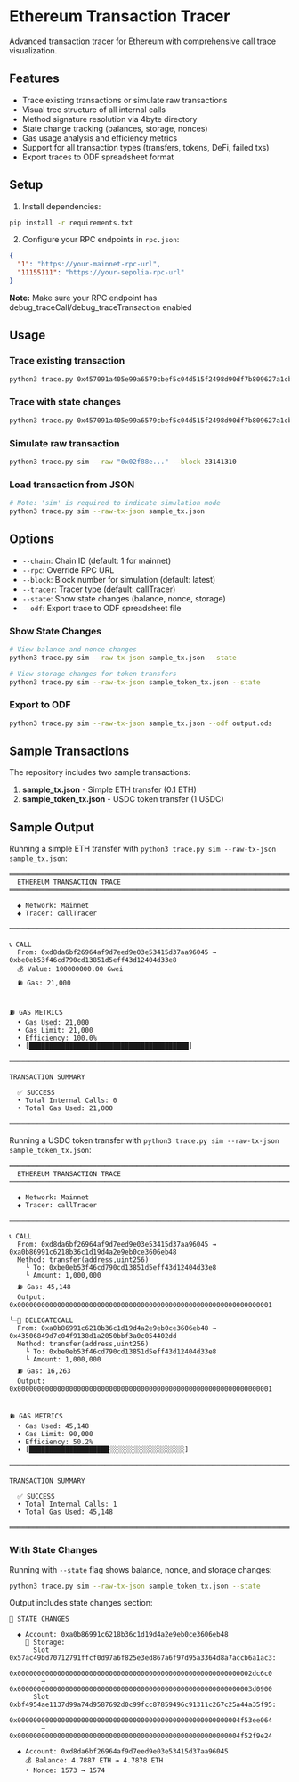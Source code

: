 # Ethereum Transaction Tracer

Advanced transaction tracer for Ethereum with comprehensive call trace visualization.

## Features

- Trace existing transactions or simulate raw transactions
- Visual tree structure of all internal calls
- Method signature resolution via 4byte directory
- State change tracking (balances, storage, nonces)
- Gas usage analysis and efficiency metrics
- Support for all transaction types (transfers, tokens, DeFi, failed txs)
- Export traces to ODF spreadsheet format

## Setup

1. Install dependencies:
```bash
pip install -r requirements.txt
```

2. Configure your RPC endpoints in `rpc.json`:
```json
{
  "1": "https://your-mainnet-rpc-url",
  "11155111": "https://your-sepolia-rpc-url"
}
```

**Note:** Make sure your RPC endpoint has debug_traceCall/debug_traceTransaction enabled

## Usage

### Trace existing transaction
```bash
python3 trace.py 0x457091a405e99a6579cbef5c04d515f2498d90df7b809627a1cb08094d1f9529
```

### Trace with state changes
```bash
python3 trace.py 0x457091a405e99a6579cbef5c04d515f2498d90df7b809627a1cb08094d1f9529 --state
```

### Simulate raw transaction
```bash
python3 trace.py sim --raw "0x02f88e..." --block 23141310
```

### Load transaction from JSON
```bash
# Note: 'sim' is required to indicate simulation mode
python3 trace.py sim --raw-tx-json sample_tx.json
```

## Options

- `--chain`: Chain ID (default: 1 for mainnet)
- `--rpc`: Override RPC URL
- `--block`: Block number for simulation (default: latest)
- `--tracer`: Tracer type (default: callTracer)
- `--state`: Show state changes (balance, nonce, storage)
- `--odf`: Export trace to ODF spreadsheet file

### Show State Changes
```bash
# View balance and nonce changes
python3 trace.py sim --raw-tx-json sample_tx.json --state

# View storage changes for token transfers
python3 trace.py sim --raw-tx-json sample_token_tx.json --state
```

### Export to ODF
```bash
python3 trace.py sim --raw-tx-json sample_tx.json --odf output.ods
```

## Sample Transactions

The repository includes two sample transactions:

1. **sample_tx.json** - Simple ETH transfer (0.1 ETH)
2. **sample_token_tx.json** - USDC token transfer (1 USDC)

## Sample Output

Running a simple ETH transfer with `python3 trace.py sim --raw-tx-json sample_tx.json`:

```
════════════════════════════════════════════════════════════════════════════════
  ETHEREUM TRANSACTION TRACE
════════════════════════════════════════════════════════════════════════════════

  ◆ Network: Mainnet
  ◆ Tracer: callTracer

────────────────────────────────────────────────────────────────────────────────

📞 CALL
  From: 0xd8da6bf26964af9d7eed9e03e53415d37aa96045 → 0xbe0eb53f46cd790cd13851d5eff43d12404d33e8
  💰 Value: 100000000.00 Gwei
  ⛽ Gas: 21,000


⛽ GAS METRICS
  • Gas Used: 21,000
  • Gas Limit: 21,000
  • Efficiency: 100.0%
  • [████████████████████████████████████████]

────────────────────────────────────────────────────────────────────────────────

TRANSACTION SUMMARY

  ✅ SUCCESS
  • Total Internal Calls: 0
  • Total Gas Used: 21,000

════════════════════════════════════════════════════════════════════════════════
```

Running a USDC token transfer with `python3 trace.py sim --raw-tx-json sample_token_tx.json`:

```
════════════════════════════════════════════════════════════════════════════════
  ETHEREUM TRANSACTION TRACE
════════════════════════════════════════════════════════════════════════════════

  ◆ Network: Mainnet
  ◆ Tracer: callTracer

────────────────────────────────────────────────────────────────────────────────

📞 CALL
  From: 0xd8da6bf26964af9d7eed9e03e53415d37aa96045 → 0xa0b86991c6218b36c1d19d4a2e9eb0ce3606eb48
  Method: transfer(address,uint256)
    └ To: 0xbe0eb53f46cd790cd13851d5eff43d12404d33e8
    └ Amount: 1,000,000
  ⛽ Gas: 45,148
  Output: 0x0000000000000000000000000000000000000000000000000000000000000001

└─🔀 DELEGATECALL
  From: 0xa0b86991c6218b36c1d19d4a2e9eb0ce3606eb48 → 0x43506849d7c04f9138d1a2050bbf3a0c054402dd
  Method: transfer(address,uint256)
    └ To: 0xbe0eb53f46cd790cd13851d5eff43d12404d33e8
    └ Amount: 1,000,000
  ⛽ Gas: 16,263
  Output: 0x0000000000000000000000000000000000000000000000000000000000000001


⛽ GAS METRICS
  • Gas Used: 45,148
  • Gas Limit: 90,000
  • Efficiency: 50.2%
  • [████████████████████░░░░░░░░░░░░░░░░░░░]

────────────────────────────────────────────────────────────────────────────────

TRANSACTION SUMMARY

  ✅ SUCCESS
  • Total Internal Calls: 1
  • Total Gas Used: 45,148

════════════════════════════════════════════════════════════════════════════════
```

### With State Changes

Running with `--state` flag shows balance, nonce, and storage changes:

```bash
python3 trace.py sim --raw-tx-json sample_token_tx.json --state
```

Output includes state changes section:

```
💾 STATE CHANGES

  ◆ Account: 0xa0b86991c6218b36c1d19d4a2e9eb0ce3606eb48
    💾 Storage:
      Slot 0x57ac49bd70712791ffcf0d97a6f825e3ed867a6f97d95a3364d8a7accb6a1ac3:
        0x00000000000000000000000000000000000000000000000000000000002dc6c0
        → 0x00000000000000000000000000000000000000000000000000000000003d0900
      Slot 0xbf4954ae1137d99a74d9587692d0c99fcc87859496c91311c267c25a44a35f95:
        0x00000000000000000000000000000000000000000000000000000004f53ee064
        → 0x00000000000000000000000000000000000000000000000000000004f52f9e24

  ◆ Account: 0xd8da6bf26964af9d7eed9e03e53415d37aa96045
    💰 Balance: 4.7887 ETH → 4.7878 ETH
    • Nonce: 1573 → 1574
```